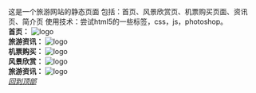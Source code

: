 
这是一个旅游网站的静态页面 
包括：首页、风景欣赏页、机票购买页面、资讯页、简介页
使用技术：尝试html5的一些标签，css，js，photoshop。  
__首页：__
![logo](https://github.com/YMBo/-tour/blob/master/PC/index.png)  
__旅游资讯：__
![logo](https://github.com/YMBo/-tour/blob/master/PC/information.png)  
__机票购买：__
![logo](https://github.com/YMBo/-tour/blob/master/PC/buy.png)  
__风景欣赏：__
![logo](https://github.com/YMBo/-tour/blob/master/PC/scenery.png)  
__旅游资讯：__
![logo](https://github.com/YMBo/-tour/blob/master/PC/about.png)    
  _[回到顶部](#readme)_
